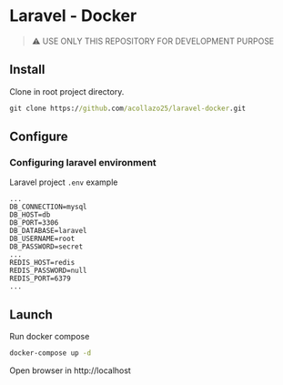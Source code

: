 # Laravel - Docker

> ⚠ USE ONLY THIS REPOSITORY FOR DEVELOPMENT PURPOSE

## Install
Clone in root project directory.
```cmd
git clone https://github.com/acollazo25/laravel-docker.git
```

## Configure

### Configuring laravel environment
Laravel project `.env` example
```dotenv
...
DB_CONNECTION=mysql
DB_HOST=db
DB_PORT=3306
DB_DATABASE=laravel
DB_USERNAME=root
DB_PASSWORD=secret
...
REDIS_HOST=redis
REDIS_PASSWORD=null
REDIS_PORT=6379
...
```

## Launch
Run docker compose
```cmd
docker-compose up -d
```
Open browser in http://localhost
